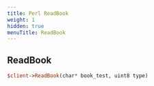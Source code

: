 ```yaml
---
title: Perl ReadBook
weight: 1
hidden: true
menuTitle: ReadBook
---
```

## ReadBook
```perl
$client->ReadBook(char* book_test, uint8 type)
```